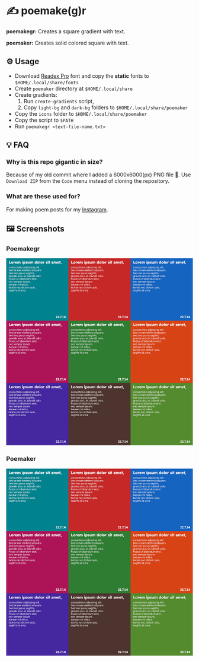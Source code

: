 # ✍ poemake(g)r

__poemakegr:__ Creates a square gradient with text.

__poemaker:__ Creates solid colored square with text.

## ⚙️ Usage

- Download [Readex Pro](https://fonts.google.com/specimen/Readex+Pro) font and copy the __static__ fonts to `$HOME/.local/share/fonts`
- Create `poemaker` directory at `$HOME/.local/share`
- Create gradients:
  1. Run `create-gradients` script,
  2. Copy `light-bg` and `dark-bg` folders to `$HOME/.local/share/poemaker`
- Copy the `icons` folder to `$HOME/.local/share/poemaker`
- Copy the script to `$PATH`
- Run `poemakegr <text-file-name.txt>`

## 💡 FAQ

### Why is this repo gigantic in size?

Because of my old commit where I added a 6000x6000(px) PNG file 😬. Use `Download ZIP` from the `Code` menu instead of cloning the repository.

### What are these used for?

For making poem posts for my [Instagram](https://www.instagram.com/dybdeskarphet).

## 🖼️ Screenshots

### Poemakegr

<img src="screenshot.jpg" alt="Poemakegr">

### Poemaker

<img src="screenshot.jpg" alt="Poemaker">
